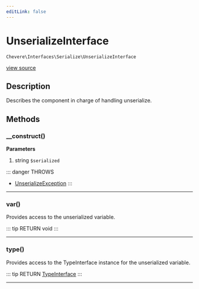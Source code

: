 ```yaml
---
editLink: false
---
```


# UnserializeInterface

`Chevere\Interfaces\Serialize\UnserializeInterface`

[view source](https://github.com/chevere/chevere/blob/master/interfaces/Serialize/UnserializeInterface.php)

## Description

Describes the component in charge of handling unserialize.

## Methods

### __construct()

**Parameters**

1. string `$serialized`

::: danger THROWS
- [UnserializeException](../../Exceptions/Serialize/UnserializeException.md)
:::

---

### var()

Provides access to the unserialized variable.

::: tip RETURN
void
:::

---

### type()

Provides access to the TypeInterface instance for the unserialized variable.

::: tip RETURN
[TypeInterface](../Type/TypeInterface.md)
:::

---

